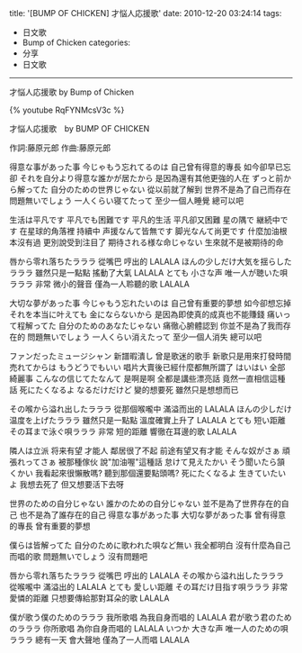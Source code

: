 title: '[BUMP OF CHICKEN] 才悩人応援歌'
date: 2010-12-20 03:24:14
tags:
- 日文歌
- Bump of Chicken
categories:
- 分享
- 日文歌
---

才悩人応援歌 by Bump of Chicken

{% youtube RqFYNMcsV3c %}

<!-- more -->

才悩人応援歌　by BUMP OF CHICKEN<orbital period>

作詞:藤原元郎
作曲:藤原元郎

得意な事があった事  今じゃもう忘れてるのは
自己曾有得意的專長  如今卻早已忘卻
それを自分より得意な誰かが居たから
是因為還有其他更強的人在
ずっと前から解ってた  自分のための世界じゃない
從以前就了解到  世界不是為了自己而存在
問題無いでしょう  一人くらい寝てたって
至少一個人睡覺  總可以吧

生活は平凡です  平凡でも困難です
平凡的生活  平凡卻又困難
星の隅で  継続中です
在星球的角落裡  持續中
声援なんて皆無です  脚光なんて尚更です
什麼加油根本沒有過  更別說受到注目了
期待される様な命じゃない
生來就不是被期待的命

唇から零れ落ちたラララ
從嘴巴  哼出的  LALALA
ほんの少しだけ大気を揺らしたラララ
雖然只是一點點  搖動了大氣  LALALA
とても  小さな声  唯一人が聴いた唄ラララ
非常  微小的聲音  僅為一人聆聽的歌  LALALA

大切な夢があった事  今じゃもう忘れたいのは
自己曾有重要的夢想  如今卻想忘掉
それを本当に叶えても  金にならないから
是因為即使真的成真也不能賺錢
痛いって程解ってた  自分のためのあなたじゃない
痛徹心腑體認到  你並不是為了我而存在的
問題無いでしょう  一人くらい消えたって
至少一個人消失  總可以吧

ファンだったミュージシャン  新譜暇潰し
曾是歌迷的歌手  新歌只是用來打發時間
売れてからは  もうどうでもいい
唱片大賣後已經什麼都無所謂了
はいはい  全部綺麗事  こんなの信じてたなんて
是啊是啊  全都是講些漂亮話  竟然一直相信這種話
死にたくなるよ  なるだけだけど
變的想要死  雖然只是想想而已

その喉から溢れ出したラララ
從那個喉嚨中  滿溢而出的  LALALA
ほんの少しだけ温度を上げたラララ
雖然只是一點點  溫度確實上升了  LALALA
とても  短い距離  その耳まで泳ぐ唄ラララ
非常  短的距離  響徹在耳邊的歌  LALALA

隣人は立派  将来有望  才能人
鄰居很了不起  前途有望又有才能
そんな奴がさぁ  頑張れってさぁ
被那種傢伙  說"加油喔"這種話
怠けて見えたかい  そう聞いたら頷くかい
我看起來很懶散嗎?  聽到那個還要點頭嗎?
死にたくなるよ   生きていたいよ
我想去死了  但又想要活下去呀

世界のための自分じゃない  誰かのための自分じゃない
並不是為了世界存在的自己  也不是為了誰存在的自己
得意な事があった事  大切な夢があった事
曾有得意的專長  曾有重要的夢想

僕らは皆解ってた   自分のために歌われた唄など無い
我全都明白  沒有什麼為自己而唱的歌
問題無いでしょう
沒有問題吧

唇から零れ落ちたラララ
從嘴巴  哼出的  LALALA
その喉から溢れ出したラララ
從喉嚨中  滿溢出的  LALALA
とても  愛しい距離  その耳だけ目指す唄ラララ
非常  愛憐的距離  只想要傳給那對耳朵的歌  LALALA

僕が歌う僕のためのラララ
我所歌唱  為我自身而唱的  LALALA
君が歌う君のためのラララ
你所歌唱  為你自身而唱的  LALALA
いつか  大きな声  唯一人のための唄ラララ
總有一天  會大聲地  僅為了一人而唱  LALALA